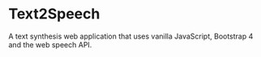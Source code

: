 # Text2Speech
A text synthesis web application that uses vanilla JavaScript, Bootstrap 4 and the web speech API.
